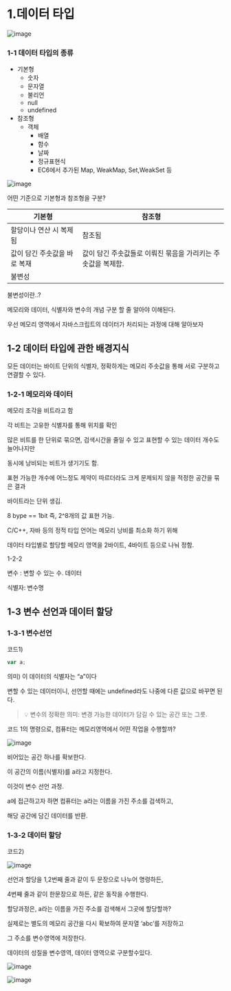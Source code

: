 # 1.데이터 타입



![image](https://prod-files-secure.s3.us-west-2.amazonaws.com/3b419321-77d2-458f-995b-4dd37fe88c5e/ed1f61e0-18fe-4531-a3e9-902c2effc31f/%E1%84%89%E1%85%B3%E1%84%8F%E1%85%B3%E1%84%85%E1%85%B5%E1%86%AB%E1%84%89%E1%85%A3%E1%86%BA_2025-03-10_%E1%84%8B%E1%85%A9%E1%84%8C%E1%85%A5%E1%86%AB_1.10.04.png?X-Amz-Algorithm=AWS4-HMAC-SHA256&X-Amz-Content-Sha256=UNSIGNED-PAYLOAD&X-Amz-Credential=ASIAZI2LB466X4BGEPBQ%2F20250322%2Fus-west-2%2Fs3%2Faws4_request&X-Amz-Date=20250322T155228Z&X-Amz-Expires=3600&X-Amz-Security-Token=IQoJb3JpZ2luX2VjEGYaCXVzLXdlc3QtMiJIMEYCIQDer0cHIN3UPtHSoIAZKokccWnptgLf3ncGiYfaU3ejVwIhAIMYGlPYABgvC8iX6BU6VcgAi1aYyeZsbxWcv9rz%2BYCCKogECL%2F%2F%2F%2F%2F%2F%2F%2F%2F%2F%2FwEQABoMNjM3NDIzMTgzODA1IgwiQQWbBJSDLluUxJoq3AOTGh9dVljH3t0HQUZo6%2FaHNNvx21u0binEt%2Ba06grYVKrn91C%2FLVHK3jSmDgmcOL%2Fub1H2ZrGbxfo8oM2ZGPfX3XRsFjVeIOVcZUst2npTKQDl5h7r6%2B4AIQ4XdQt9kxEyLtPmfnWcJ1PIHayCVAZH%2BhuJqIC%2FLWF0pIKLfV%2Fqb5QpXvIQZ9EQYZRmanlJOtDwMnamUDSh%2BPKsnVGB6w7%2FicNogAahQDmFOU8r0MbHDrQSIv0XP4GF1Bh6pqaZy8cJCotLS9vUWmVsYO2CT9F%2FYf%2BR9qMW373s6jB8OBgkJGt1olJHHSo6vc%2FU%2FzwRmlGR2EPzSfX7SKUC6kka3kYyf47S6FLrbwuMvXJvZnNWMGFdA1trWrTKXZUKhaDni%2FcFH9IecDvfvp5zY9JDI%2FF5%2BF5jX8gpTpVZ%2Fd4XeVBGzTLbXaP3HlkVxkXKWVsUAZnnliOamuGXmucQXaHiALnIQcz0hz1LBEck1g2pPkiAk%2BpawOk6zcNFTB8M5PFDTR31z%2FcSOw7pceRA%2FdOLiDsJc0uAL3hika83nzPvpGGAUYA2Hf0PsC4MEFU%2FXv9poPEbyjFkkmvTXoIcr3k6gHrOXC3LvzpmWkf7WqXFnQrW%2Bpt6R5wvxcH9%2BN7LBTD19Pq%2BBjqkAd5CtkQ%2BiK1075TwJaW773JM4KOHWloMUoO%2FJm4q%2FrLirRbxDz2r4TlqkNCe8RKgQu8SD2xFuoPzXNfAmB7SqOZDzpkFHNlRU7j75eAWcSjyHc8cZWnVzFWEOIhYKtUPWJdHH%2BWLUNPs0Le92UH2Jn%2FHr1raw8x0A%2FAKd8zer%2F6%2Bk69W%2FNsFV7K6dKKQ9UpCrxbGUFciX1jXKV2AEgpH30BA2eJR&X-Amz-Signature=69ba7dbceac80132c0f64ada2d4577ac1e00b08916dbbd2c8648452e7e6c2ea7&X-Amz-SignedHeaders=host&x-id=GetObject)



### 1-1 데이터 타입의 종류

- 기본형
  - 숫자
  - 문자열
  - 불리언
  - null
  - undefined
- 참조형
  - 객체
    - 배열
    - 함수
    - 날짜
    - 정규표현식
    - EC6에서 추가된 Map, WeakMap, Set,WeakSet 등


![image](https://prod-files-secure.s3.us-west-2.amazonaws.com/3b419321-77d2-458f-995b-4dd37fe88c5e/5a62d484-08fe-40f3-a586-75a917f316fb/%E1%84%89%E1%85%B3%E1%84%8F%E1%85%B3%E1%84%85%E1%85%B5%E1%86%AB%E1%84%89%E1%85%A3%E1%86%BA_2025-03-10_%E1%84%8B%E1%85%A9%E1%84%92%E1%85%AE_1.03.03.png?X-Amz-Algorithm=AWS4-HMAC-SHA256&X-Amz-Content-Sha256=UNSIGNED-PAYLOAD&X-Amz-Credential=ASIAZI2LB466X4BGEPBQ%2F20250322%2Fus-west-2%2Fs3%2Faws4_request&X-Amz-Date=20250322T155228Z&X-Amz-Expires=3600&X-Amz-Security-Token=IQoJb3JpZ2luX2VjEGYaCXVzLXdlc3QtMiJIMEYCIQDer0cHIN3UPtHSoIAZKokccWnptgLf3ncGiYfaU3ejVwIhAIMYGlPYABgvC8iX6BU6VcgAi1aYyeZsbxWcv9rz%2BYCCKogECL%2F%2F%2F%2F%2F%2F%2F%2F%2F%2F%2FwEQABoMNjM3NDIzMTgzODA1IgwiQQWbBJSDLluUxJoq3AOTGh9dVljH3t0HQUZo6%2FaHNNvx21u0binEt%2Ba06grYVKrn91C%2FLVHK3jSmDgmcOL%2Fub1H2ZrGbxfo8oM2ZGPfX3XRsFjVeIOVcZUst2npTKQDl5h7r6%2B4AIQ4XdQt9kxEyLtPmfnWcJ1PIHayCVAZH%2BhuJqIC%2FLWF0pIKLfV%2Fqb5QpXvIQZ9EQYZRmanlJOtDwMnamUDSh%2BPKsnVGB6w7%2FicNogAahQDmFOU8r0MbHDrQSIv0XP4GF1Bh6pqaZy8cJCotLS9vUWmVsYO2CT9F%2FYf%2BR9qMW373s6jB8OBgkJGt1olJHHSo6vc%2FU%2FzwRmlGR2EPzSfX7SKUC6kka3kYyf47S6FLrbwuMvXJvZnNWMGFdA1trWrTKXZUKhaDni%2FcFH9IecDvfvp5zY9JDI%2FF5%2BF5jX8gpTpVZ%2Fd4XeVBGzTLbXaP3HlkVxkXKWVsUAZnnliOamuGXmucQXaHiALnIQcz0hz1LBEck1g2pPkiAk%2BpawOk6zcNFTB8M5PFDTR31z%2FcSOw7pceRA%2FdOLiDsJc0uAL3hika83nzPvpGGAUYA2Hf0PsC4MEFU%2FXv9poPEbyjFkkmvTXoIcr3k6gHrOXC3LvzpmWkf7WqXFnQrW%2Bpt6R5wvxcH9%2BN7LBTD19Pq%2BBjqkAd5CtkQ%2BiK1075TwJaW773JM4KOHWloMUoO%2FJm4q%2FrLirRbxDz2r4TlqkNCe8RKgQu8SD2xFuoPzXNfAmB7SqOZDzpkFHNlRU7j75eAWcSjyHc8cZWnVzFWEOIhYKtUPWJdHH%2BWLUNPs0Le92UH2Jn%2FHr1raw8x0A%2FAKd8zer%2F6%2Bk69W%2FNsFV7K6dKKQ9UpCrxbGUFciX1jXKV2AEgpH30BA2eJR&X-Amz-Signature=f4df8c2f415124f9c771d23e7fb88645b50047a4866ce390f57bb11563ce611f&X-Amz-SignedHeaders=host&x-id=GetObject)



어떤 기준으로 기본형과 참조형을 구분?

| 기본형 | 참조형 |
| --- | --- |
| 할당이나 연산 시 복제됨 |  참조됨 |
|  값이 담긴 주솟값을 바로 복재 |  값이 담긴 주솟값들로 이뤄진 묶음을 가리키는 주솟값을 복제함.  |
| 불변성 |  |





불변성이란..?

메모리와 데이터, 식별자와 변수의 개념 구분 할 줄 알아야 이해된다. 

우선 메모리 영역에서 자바스크립트의 데이터가 처리되는 과정에 대해 알아보자



## 1-2 데이터 타입에 관한 배경지식

모든 데이터는 바이트 단위의 식별자, 정확하게는 메모리 주솟값을 통해 서로 구분하고 연결할 수 있다. 



### 1-2-1 메모리와 데이터

메모리 조각을 비트라고 함

각 비트는 고유한 식별자를 통해 위치를 확인



많은 비트를 한 단위로 묶으면, 검색시간을 줄일 수 있고 표현할 수 있는 데이터 개수도 늘어나지만

동시에 낭비되는 비트가 생기기도 함. 



표현 가능한 개수에 어느정도 제약이 따르더라도 크게 문제되지 않을 적정한 공간을 묶은 결과

바이트라는 단위 생김. 



8 bype == 1bit 즉, 2^8개의 값 표현 가능. 



C/C++, 자바 등의 정적 타입 언어는 메모리 낭비를 최소화 하기 위해

데이터 타입별로 할당할 메모리 영역을 2바이트, 4바이트 등으로 나눠 정함. 



1-2-2

변수 : 변할 수 있는 수. 데이터

식별자: 변수명



## 1-3 변수 선언과 데이터 할당



### 1-3-1 변수선언

코드1)

```javascript
var a;
```

의미) 이 데이터의 식별자는 “a”이다

변할 수 있는 데이터이니, 선언할 때에는 undefined라도 나중에 다른 값으로 바꾸면 된다. 



> 💡 변수의 정확한 의미:   변경 가능한 데이터가 담길 수 있는 공간 또는 그릇. 



코드 1의 명령으로, 컴퓨터는 메모리영역에서 어떤 작업을 수행할까?

![image](https://prod-files-secure.s3.us-west-2.amazonaws.com/3b419321-77d2-458f-995b-4dd37fe88c5e/e44e305c-b95f-4e43-ac19-4e2a28024ceb/%E1%84%89%E1%85%B3%E1%84%8F%E1%85%B3%E1%84%85%E1%85%B5%E1%86%AB%E1%84%89%E1%85%A3%E1%86%BA_2025-03-23_%E1%84%8B%E1%85%A9%E1%84%8C%E1%85%A5%E1%86%AB_12.43.29.png?X-Amz-Algorithm=AWS4-HMAC-SHA256&X-Amz-Content-Sha256=UNSIGNED-PAYLOAD&X-Amz-Credential=ASIAZI2LB466X4BGEPBQ%2F20250322%2Fus-west-2%2Fs3%2Faws4_request&X-Amz-Date=20250322T155228Z&X-Amz-Expires=3600&X-Amz-Security-Token=IQoJb3JpZ2luX2VjEGYaCXVzLXdlc3QtMiJIMEYCIQDer0cHIN3UPtHSoIAZKokccWnptgLf3ncGiYfaU3ejVwIhAIMYGlPYABgvC8iX6BU6VcgAi1aYyeZsbxWcv9rz%2BYCCKogECL%2F%2F%2F%2F%2F%2F%2F%2F%2F%2F%2FwEQABoMNjM3NDIzMTgzODA1IgwiQQWbBJSDLluUxJoq3AOTGh9dVljH3t0HQUZo6%2FaHNNvx21u0binEt%2Ba06grYVKrn91C%2FLVHK3jSmDgmcOL%2Fub1H2ZrGbxfo8oM2ZGPfX3XRsFjVeIOVcZUst2npTKQDl5h7r6%2B4AIQ4XdQt9kxEyLtPmfnWcJ1PIHayCVAZH%2BhuJqIC%2FLWF0pIKLfV%2Fqb5QpXvIQZ9EQYZRmanlJOtDwMnamUDSh%2BPKsnVGB6w7%2FicNogAahQDmFOU8r0MbHDrQSIv0XP4GF1Bh6pqaZy8cJCotLS9vUWmVsYO2CT9F%2FYf%2BR9qMW373s6jB8OBgkJGt1olJHHSo6vc%2FU%2FzwRmlGR2EPzSfX7SKUC6kka3kYyf47S6FLrbwuMvXJvZnNWMGFdA1trWrTKXZUKhaDni%2FcFH9IecDvfvp5zY9JDI%2FF5%2BF5jX8gpTpVZ%2Fd4XeVBGzTLbXaP3HlkVxkXKWVsUAZnnliOamuGXmucQXaHiALnIQcz0hz1LBEck1g2pPkiAk%2BpawOk6zcNFTB8M5PFDTR31z%2FcSOw7pceRA%2FdOLiDsJc0uAL3hika83nzPvpGGAUYA2Hf0PsC4MEFU%2FXv9poPEbyjFkkmvTXoIcr3k6gHrOXC3LvzpmWkf7WqXFnQrW%2Bpt6R5wvxcH9%2BN7LBTD19Pq%2BBjqkAd5CtkQ%2BiK1075TwJaW773JM4KOHWloMUoO%2FJm4q%2FrLirRbxDz2r4TlqkNCe8RKgQu8SD2xFuoPzXNfAmB7SqOZDzpkFHNlRU7j75eAWcSjyHc8cZWnVzFWEOIhYKtUPWJdHH%2BWLUNPs0Le92UH2Jn%2FHr1raw8x0A%2FAKd8zer%2F6%2Bk69W%2FNsFV7K6dKKQ9UpCrxbGUFciX1jXKV2AEgpH30BA2eJR&X-Amz-Signature=865d726a97408030a6b8bc37682099070e4362c35a2f6c82a673955a189afe42&X-Amz-SignedHeaders=host&x-id=GetObject)

비어있는 공간 하나를 확보한다. 

이 공간의 이름(식별자)를 a라고 지정한다. 

이것이 변수 선언 과정. 

a에 접근하고자 하면 컴퓨터는 a라는 이름을 가진 주소를 검색하고, 

해당 공간에 담긴 데이터를 반환.



### 1-3-2 데이터 할당

코드2)

![image](https://prod-files-secure.s3.us-west-2.amazonaws.com/3b419321-77d2-458f-995b-4dd37fe88c5e/31d4f9df-4495-4db7-a098-e6c18e201229/%E1%84%89%E1%85%B3%E1%84%8F%E1%85%B3%E1%84%85%E1%85%B5%E1%86%AB%E1%84%89%E1%85%A3%E1%86%BA_2025-03-23_%E1%84%8B%E1%85%A9%E1%84%8C%E1%85%A5%E1%86%AB_12.45.24.png?X-Amz-Algorithm=AWS4-HMAC-SHA256&X-Amz-Content-Sha256=UNSIGNED-PAYLOAD&X-Amz-Credential=ASIAZI2LB466X4BGEPBQ%2F20250322%2Fus-west-2%2Fs3%2Faws4_request&X-Amz-Date=20250322T155228Z&X-Amz-Expires=3600&X-Amz-Security-Token=IQoJb3JpZ2luX2VjEGYaCXVzLXdlc3QtMiJIMEYCIQDer0cHIN3UPtHSoIAZKokccWnptgLf3ncGiYfaU3ejVwIhAIMYGlPYABgvC8iX6BU6VcgAi1aYyeZsbxWcv9rz%2BYCCKogECL%2F%2F%2F%2F%2F%2F%2F%2F%2F%2F%2FwEQABoMNjM3NDIzMTgzODA1IgwiQQWbBJSDLluUxJoq3AOTGh9dVljH3t0HQUZo6%2FaHNNvx21u0binEt%2Ba06grYVKrn91C%2FLVHK3jSmDgmcOL%2Fub1H2ZrGbxfo8oM2ZGPfX3XRsFjVeIOVcZUst2npTKQDl5h7r6%2B4AIQ4XdQt9kxEyLtPmfnWcJ1PIHayCVAZH%2BhuJqIC%2FLWF0pIKLfV%2Fqb5QpXvIQZ9EQYZRmanlJOtDwMnamUDSh%2BPKsnVGB6w7%2FicNogAahQDmFOU8r0MbHDrQSIv0XP4GF1Bh6pqaZy8cJCotLS9vUWmVsYO2CT9F%2FYf%2BR9qMW373s6jB8OBgkJGt1olJHHSo6vc%2FU%2FzwRmlGR2EPzSfX7SKUC6kka3kYyf47S6FLrbwuMvXJvZnNWMGFdA1trWrTKXZUKhaDni%2FcFH9IecDvfvp5zY9JDI%2FF5%2BF5jX8gpTpVZ%2Fd4XeVBGzTLbXaP3HlkVxkXKWVsUAZnnliOamuGXmucQXaHiALnIQcz0hz1LBEck1g2pPkiAk%2BpawOk6zcNFTB8M5PFDTR31z%2FcSOw7pceRA%2FdOLiDsJc0uAL3hika83nzPvpGGAUYA2Hf0PsC4MEFU%2FXv9poPEbyjFkkmvTXoIcr3k6gHrOXC3LvzpmWkf7WqXFnQrW%2Bpt6R5wvxcH9%2BN7LBTD19Pq%2BBjqkAd5CtkQ%2BiK1075TwJaW773JM4KOHWloMUoO%2FJm4q%2FrLirRbxDz2r4TlqkNCe8RKgQu8SD2xFuoPzXNfAmB7SqOZDzpkFHNlRU7j75eAWcSjyHc8cZWnVzFWEOIhYKtUPWJdHH%2BWLUNPs0Le92UH2Jn%2FHr1raw8x0A%2FAKd8zer%2F6%2Bk69W%2FNsFV7K6dKKQ9UpCrxbGUFciX1jXKV2AEgpH30BA2eJR&X-Amz-Signature=3f6ba3c4345a25924ff647d4df18f32fbbf6e347358e37f583670541d457c291&X-Amz-SignedHeaders=host&x-id=GetObject)



선언과 할당을 1,2번째 줄과 같이 두 문장으로 나누어 명령하든,

4번째 줄과 같이 한문장으로 하든, 같은 동작을 수행한다. 



할당과정은, a라는 이름을 가진 주소를 검색해서 그곳에 할당할까?

실제로는 별도의 메모리 공간을 다시 확보하여 문자열 ‘abc’를 저장하고

그 주소를 변수영역에 저장한다. 

데이터의 성질을 변수영역, 데이터 영역으로 구분할수있다. 



![image](https://prod-files-secure.s3.us-west-2.amazonaws.com/3b419321-77d2-458f-995b-4dd37fe88c5e/69963186-7a0b-4756-86c1-4d623566fc9f/%E1%84%89%E1%85%B3%E1%84%8F%E1%85%B3%E1%84%85%E1%85%B5%E1%86%AB%E1%84%89%E1%85%A3%E1%86%BA_2025-03-23_%E1%84%8B%E1%85%A9%E1%84%8C%E1%85%A5%E1%86%AB_12.49.56.png?X-Amz-Algorithm=AWS4-HMAC-SHA256&X-Amz-Content-Sha256=UNSIGNED-PAYLOAD&X-Amz-Credential=ASIAZI2LB466X4BGEPBQ%2F20250322%2Fus-west-2%2Fs3%2Faws4_request&X-Amz-Date=20250322T155228Z&X-Amz-Expires=3600&X-Amz-Security-Token=IQoJb3JpZ2luX2VjEGYaCXVzLXdlc3QtMiJIMEYCIQDer0cHIN3UPtHSoIAZKokccWnptgLf3ncGiYfaU3ejVwIhAIMYGlPYABgvC8iX6BU6VcgAi1aYyeZsbxWcv9rz%2BYCCKogECL%2F%2F%2F%2F%2F%2F%2F%2F%2F%2F%2FwEQABoMNjM3NDIzMTgzODA1IgwiQQWbBJSDLluUxJoq3AOTGh9dVljH3t0HQUZo6%2FaHNNvx21u0binEt%2Ba06grYVKrn91C%2FLVHK3jSmDgmcOL%2Fub1H2ZrGbxfo8oM2ZGPfX3XRsFjVeIOVcZUst2npTKQDl5h7r6%2B4AIQ4XdQt9kxEyLtPmfnWcJ1PIHayCVAZH%2BhuJqIC%2FLWF0pIKLfV%2Fqb5QpXvIQZ9EQYZRmanlJOtDwMnamUDSh%2BPKsnVGB6w7%2FicNogAahQDmFOU8r0MbHDrQSIv0XP4GF1Bh6pqaZy8cJCotLS9vUWmVsYO2CT9F%2FYf%2BR9qMW373s6jB8OBgkJGt1olJHHSo6vc%2FU%2FzwRmlGR2EPzSfX7SKUC6kka3kYyf47S6FLrbwuMvXJvZnNWMGFdA1trWrTKXZUKhaDni%2FcFH9IecDvfvp5zY9JDI%2FF5%2BF5jX8gpTpVZ%2Fd4XeVBGzTLbXaP3HlkVxkXKWVsUAZnnliOamuGXmucQXaHiALnIQcz0hz1LBEck1g2pPkiAk%2BpawOk6zcNFTB8M5PFDTR31z%2FcSOw7pceRA%2FdOLiDsJc0uAL3hika83nzPvpGGAUYA2Hf0PsC4MEFU%2FXv9poPEbyjFkkmvTXoIcr3k6gHrOXC3LvzpmWkf7WqXFnQrW%2Bpt6R5wvxcH9%2BN7LBTD19Pq%2BBjqkAd5CtkQ%2BiK1075TwJaW773JM4KOHWloMUoO%2FJm4q%2FrLirRbxDz2r4TlqkNCe8RKgQu8SD2xFuoPzXNfAmB7SqOZDzpkFHNlRU7j75eAWcSjyHc8cZWnVzFWEOIhYKtUPWJdHH%2BWLUNPs0Le92UH2Jn%2FHr1raw8x0A%2FAKd8zer%2F6%2Bk69W%2FNsFV7K6dKKQ9UpCrxbGUFciX1jXKV2AEgpH30BA2eJR&X-Amz-Signature=bb99df3250e6cfea495ad9f9805f42f9d2c7cbef2dc9c5970738dd062ba8b84d&X-Amz-SignedHeaders=host&x-id=GetObject)

![image](https://prod-files-secure.s3.us-west-2.amazonaws.com/3b419321-77d2-458f-995b-4dd37fe88c5e/cf6ee8aa-253d-475e-bb18-e464b6678201/%E1%84%89%E1%85%B3%E1%84%8F%E1%85%B3%E1%84%85%E1%85%B5%E1%86%AB%E1%84%89%E1%85%A3%E1%86%BA_2025-03-23_%E1%84%8B%E1%85%A9%E1%84%8C%E1%85%A5%E1%86%AB_12.50.39.png?X-Amz-Algorithm=AWS4-HMAC-SHA256&X-Amz-Content-Sha256=UNSIGNED-PAYLOAD&X-Amz-Credential=ASIAZI2LB466X4BGEPBQ%2F20250322%2Fus-west-2%2Fs3%2Faws4_request&X-Amz-Date=20250322T155228Z&X-Amz-Expires=3600&X-Amz-Security-Token=IQoJb3JpZ2luX2VjEGYaCXVzLXdlc3QtMiJIMEYCIQDer0cHIN3UPtHSoIAZKokccWnptgLf3ncGiYfaU3ejVwIhAIMYGlPYABgvC8iX6BU6VcgAi1aYyeZsbxWcv9rz%2BYCCKogECL%2F%2F%2F%2F%2F%2F%2F%2F%2F%2F%2FwEQABoMNjM3NDIzMTgzODA1IgwiQQWbBJSDLluUxJoq3AOTGh9dVljH3t0HQUZo6%2FaHNNvx21u0binEt%2Ba06grYVKrn91C%2FLVHK3jSmDgmcOL%2Fub1H2ZrGbxfo8oM2ZGPfX3XRsFjVeIOVcZUst2npTKQDl5h7r6%2B4AIQ4XdQt9kxEyLtPmfnWcJ1PIHayCVAZH%2BhuJqIC%2FLWF0pIKLfV%2Fqb5QpXvIQZ9EQYZRmanlJOtDwMnamUDSh%2BPKsnVGB6w7%2FicNogAahQDmFOU8r0MbHDrQSIv0XP4GF1Bh6pqaZy8cJCotLS9vUWmVsYO2CT9F%2FYf%2BR9qMW373s6jB8OBgkJGt1olJHHSo6vc%2FU%2FzwRmlGR2EPzSfX7SKUC6kka3kYyf47S6FLrbwuMvXJvZnNWMGFdA1trWrTKXZUKhaDni%2FcFH9IecDvfvp5zY9JDI%2FF5%2BF5jX8gpTpVZ%2Fd4XeVBGzTLbXaP3HlkVxkXKWVsUAZnnliOamuGXmucQXaHiALnIQcz0hz1LBEck1g2pPkiAk%2BpawOk6zcNFTB8M5PFDTR31z%2FcSOw7pceRA%2FdOLiDsJc0uAL3hika83nzPvpGGAUYA2Hf0PsC4MEFU%2FXv9poPEbyjFkkmvTXoIcr3k6gHrOXC3LvzpmWkf7WqXFnQrW%2Bpt6R5wvxcH9%2BN7LBTD19Pq%2BBjqkAd5CtkQ%2BiK1075TwJaW773JM4KOHWloMUoO%2FJm4q%2FrLirRbxDz2r4TlqkNCe8RKgQu8SD2xFuoPzXNfAmB7SqOZDzpkFHNlRU7j75eAWcSjyHc8cZWnVzFWEOIhYKtUPWJdHH%2BWLUNPs0Le92UH2Jn%2FHr1raw8x0A%2FAKd8zer%2F6%2Bk69W%2FNsFV7K6dKKQ9UpCrxbGUFciX1jXKV2AEgpH30BA2eJR&X-Amz-Signature=0cb51a7e3ea6e1a735a994c8768dc1bef96f3d0d10c961a8d7cc0487904c69de&X-Amz-SignedHeaders=host&x-id=GetObject)










